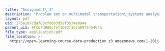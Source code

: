 ```yaml
---
title: "Assignment\_1"
description: "Problem set on multi­modal transportation\_systems analysis and financing transit\_through road pricing."
layout: pdf
uid: 275a107cdaf86cfd6b3d59f3534e094a
parent_uid: 9fcb7d0d8cfef1b02f1d7a69f645464a
file_type: application/pdf
file_location: >-
  https://open-learning-course-data-production.s3.amazonaws.com/1-201j-transportation-systems-analysis-demand-and-economics-fall-2008/275a107cdaf86cfd6b3d59f3534e094a_MIT1_201JF08_hw_1.pdf
---
```

